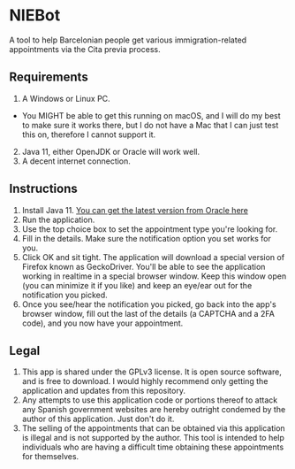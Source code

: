# NIEBot
A tool to help Barcelonian people get various immigration-related appointments via the Cita previa process.

## Requirements
1. A Windows or Linux PC.
  - You MIGHT be able to get this running on macOS, and I will do my best to make sure it works there, but I do not have a Mac that I can just test this on, therefore I cannot support it.
2. Java 11, either OpenJDK or Oracle will work well.
3. A decent internet connection.

## Instructions
1. Install Java 11. [You can get the latest version from Oracle here](https://www.oracle.com/java/technologies/javase/jdk11-archive-downloads.html)
2. Run the application.
3. Use the top choice box to set the appointment type you're looking for.
4. Fill in the details. Make sure the notification option you set works for you.
5. Click OK and sit tight. The application will download a special version of Firefox known as GeckoDriver. You'll be able to see the application working in realtime in a special browser window. Keep this window open (you can minimize it if you like) and keep an eye/ear out for the notification you picked.
6. Once you see/hear the notification you picked, go back into the app's browser window, fill out the last of the details (a CAPTCHA and a 2FA code), and you now have your appointment.

## Legal
1. This app is shared under the GPLv3 license. It is open source software, and is free to download. I would highly recommend only getting the application and updates from this repository.
2. Any attempts to use this application code or portions thereof to attack any Spanish government websites are hereby outright condemed by the author of this application. Just don't do it.
3. The selling of the appointments that can be obtained via this application is illegal and is not supported by the author. This tool is intended to help individuals who are having a difficult time obtaining these appointments for themselves.
